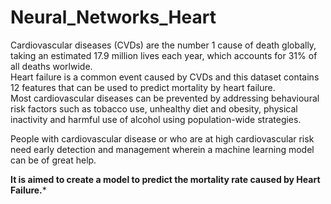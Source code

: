 # Neural_Networks_Heart

Cardiovascular diseases (CVDs) are the number 1 cause of death globally, taking an estimated 17.9 million lives each year, which accounts for 31% of all deaths worlwide.  
Heart failure is a common event caused by CVDs and this dataset contains 12 features that can be used to predict mortality by heart failure.  
Most cardiovascular diseases can be prevented by addressing behavioural risk factors such as tobacco use, unhealthy diet and obesity, physical inactivity and harmful use of alcohol using population-wide strategies.  
  
People with cardiovascular disease or who are at high cardiovascular risk need early detection and management wherein a machine learning model can be of great help.  
  
**It is aimed to create a model to predict the mortality rate caused by Heart Failure.***
